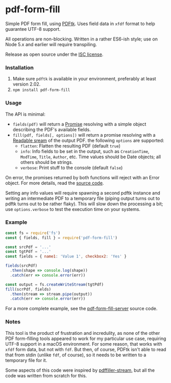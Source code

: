 # pdf-form-fill

Simple PDF form fill, using [PDFtk]. Uses field data in `xfdf` format to help guarantee UTF-8 support.

All operations are non-blocking. Written in a rather ES6-ish style; use on Node 5.x and earlier will require transpiling.

Release as open source under the [ISC license].


### Installation

1. Make sure `pdftk` is available in your environment, preferably at least version 2.02.
2. `npm install pdf-form-fill`


### Usage

The API is minimal:
- `fields(pdf)` will return a [Promise] resolving with a simple object describing the PDF's available fields.
- `fill(pdf, fields[, options])` will return a promise resolving with a [Readable sream] of the output PDF. the
  following `options` are supported:
  - `flatten`: Flatten the resulting PDF (default `true`)
  - `info`: Info fields to be set in the output, such as `CreationTime`, `ModTime`, `Title`, `Author`, etc. Time
    values should be Date objects; all others should be strings.
  - `verbose`: Print stuff to the console (default `false`)

On error, the promises returned by both functions will reject with an Error object. For more details, read the
[source code](index.js).

Setting any info values will require spawning a second pdftk instance and writing an intermediate PDF to a temporary
file (piping output turns out to pdftk turns out to be rather flaky). This will slow down the processing a bit; use
`options.verbose` to test the execution time on your systems.


### Example

```js
const fs = require('fs')
const { fields, fill } = require('pdf-form-fill')

const srcPdf = '...'
const tgtPdf = '...'
const fields = { name1: 'Value 1', checkbox2: 'Yes' }

fields(srcPdf)
  .then(shape => console.log(shape))
  .catch(err => console.error(err))

const output = fs.createWriteStream(tgtPdf)
fill(scrPdf, fields)
  .then(stream => stream.pipe(output))
  .catch(err => console.error(err))
```

For a more complete example, see the [pdf-form-fill-server] source code.


### Notes

This tool is the product of frustration and incredulity, as none of the other PDF form-filling tools appeared to
work for my particular use case, requiring UTF-8 support in a macOS environment. For some reason, that works with
`xfdf` form data, but not with `fdf`. But then, of course, PDFtk isn't able to read that from stdin (unlike `fdf`,
of course), so it needs to be written to a temporary file for it.

Some aspects of this code were inspired by [pdffiller-stream], but all the code was written from scratch for this.


[ISC license]: https://en.wikipedia.org/wiki/ISC_license
[pdf-form-fill-server]: https://github.com/eemeli/pdf-form-fill-server
[pdffiller-stream]: https://www.npmjs.com/package/pdffiller-stream
[PDFtk]: https://www.pdflabs.com/tools/pdftk-the-pdf-toolkit/
[Promise]: https://developer.mozilla.org/en/docs/Web/JavaScript/Reference/Global_Objects/Promise
[Readable sream]: https://nodejs.org/api/stream.html#stream_class_stream_readable
